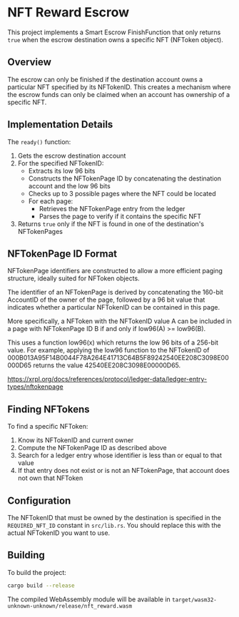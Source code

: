 # NFT Reward Escrow

This project implements a Smart Escrow FinishFunction that only returns `true` when the escrow destination owns a specific NFT (NFToken object).

## Overview

The escrow can only be finished if the destination account owns a particular NFT specified by its NFTokenID. This creates a mechanism where the escrow funds can only be claimed when an account has ownership of a specific NFT.

## Implementation Details

The `ready()` function:
1. Gets the escrow destination account
2. For the specified NFTokenID:
   - Extracts its low 96 bits
   - Constructs the NFTokenPage ID by concatenating the destination account and the low 96 bits
   - Checks up to 3 possible pages where the NFT could be located
   - For each page:
     - Retrieves the NFTokenPage entry from the ledger
     - Parses the page to verify if it contains the specific NFT
3. Returns `true` only if the NFT is found in one of the destination's NFTokenPages

## NFTokenPage ID Format

NFTokenPage identifiers are constructed to allow a more efficient paging structure, ideally suited for NFToken objects.

The identifier of an NFTokenPage is derived by concatenating the 160-bit AccountID of the owner of the page, followed by a 96 bit value that indicates whether a particular NFTokenID can be contained in this page.

More specifically, a NFToken with the NFTokenID value A can be included in a page with NFTokenPage ID B if and only if low96(A) >= low96(B).

This uses a function low96(x) which returns the low 96 bits of a 256-bit value. For example, applying the low96 function to the NFTokenID of 000B013A95F14B0044F78A264E41713C64B5F89242540EE208C3098E00000D65 returns the value 42540EE208C3098E00000D65.

https://xrpl.org/docs/references/protocol/ledger-data/ledger-entry-types/nftokenpage

## Finding NFTokens

To find a specific NFToken:
1. Know its NFTokenID and current owner
2. Compute the NFTokenPage ID as described above
3. Search for a ledger entry whose identifier is less than or equal to that value
4. If that entry does not exist or is not an NFTokenPage, that account does not own that NFToken

## Configuration

The NFTokenID that must be owned by the destination is specified in the `REQUIRED_NFT_ID` constant in `src/lib.rs`. You should replace this with the actual NFTokenID you want to use.

## Building

To build the project:
```bash
cargo build --release
```

The compiled WebAssembly module will be available in `target/wasm32-unknown-unknown/release/nft_reward.wasm` 